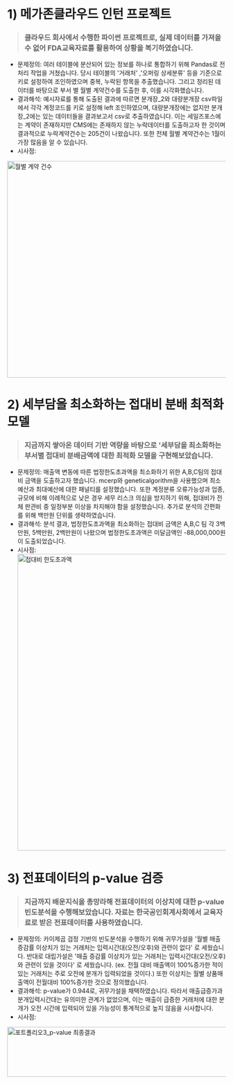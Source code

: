 # 1) 메가존클라우드 인턴 프로젝트
> ### 클라우드 회사에서 수행한 파이썬 프로젝트로, 실제 데이터를 가져올 수 없어 FDA교육자료를 활용하여 상황을 복기하였습니다. 
* 문제정의: 여러 테이블에 분산되어 있는 정보를 하나로 통합하기 위해 Pandas로 전처리 작업을 거쳤습니다. 당시 테이블의 '거래처' ,'오퍼링 상세분류' 등을 기준으로 키로 설정하여 조인하였으며 중복, 누락된 항목을 추출했습니다. 그리고 정리된 데이터를 바탕으로 부서 별 월별 계약건수를 도출한 후, 이를 시각화했습니다.
* 결과해석: 예시자료를 통해 도출된 결과에 따르면 분개장_2와 대량분개장 csv파일에서 각각 계정코드를 키로 설정해 left 조인하였으며, 대량분개장에는 없지만 분개장_2에는 있는 데이터들을 결과보고서 csv로 추출하였습니다. 이는 세일즈포스에는 계약이 존재하지만 CMS에는 존재하지 않는 누락데이터를 도출하고자 한 것이며 결과적으로 누락계약건수는 205건이 나왔습니다. 또한 전체 월별 계약건수는 1월이 가장 많음을 알 수 있습니다.
* 시사점: 
<img width="900" height="500" alt="월별 계약 건수" src="https://github.com/user-attachments/assets/92d514d5-9d43-466a-8f76-e1cc80bf450a" />



# 2) 세부담을 최소화하는 접대비 분배 최적화 모델
> ### 지금까지 쌓아온 데이터 기반 역량을 바탕으로 '세부담을 최소화하는 부서별 접대비 분배금액에 대한 최적화 모델을 구현해보았습니다. 
* 문제정의: 매출액 변동에 따른 법정한도초과액을 최소화하기 위한 A,B,C팀의 접대비 금액을 도출하고자 했습니다. mcerp와 geneticalgorithm을 사용했으며 최소예산과 최대예산에 대한 패널티를 설정했습니다. 또한 계정분류 오류가능성과 업종, 규모에 비해 이례적으로 낮은 경우 세무 리스크 의심을 방지하기 위해, 접대비가 전체 판관비 중 일정부분 이상을 차지해야 함을 설정했습니다. 추가로 분석의 간편화를 위해 백만원 단위를 생략하였습니다.
* 결과해석: 분석 결과, 법정한도초과액을 최소화하는 접대비 금액은 A,B,C 팀 각 3백만원, 5백만원, 2백만원이 나왔으며 법정한도초과액은 미달금액인 -88,000,000원이 도출되었습니다. 
* 시사점:
  <img width="786" height="685" alt="접대비 한도초과액" src="https://github.com/user-attachments/assets/9287f6d4-d440-4448-9226-ed3eeee7f174" />



# 3) 전표데이터의 p-value 검증
> ### 지금까지 배운지식을 총망라해 전표데이터의 이상치에 대한 p-value 빈도분석을 수행해보았습니다. 자료는 한국공인회계사회에서 교육자료로 받은 전표데이터를 사용하였습니다. 
* 문제정의: 카이제곱 검정 기반의 빈도분석을 수행하기 위해 귀무가설을 '월별 매출증감률 이상치가 있는 거래처는 입력시간대(오전/오후)와 관련이 없다' 로 세웠습니다. 반대로 대립가설은 '매출 증감률 이상치가 있는 거래처는 입력시간대(오전/오후)와 관련이 있을 것이다' 로 세웠습니다. (ex. 전월 대비 매출액이 100%증가한 적이 있는 거래처는 주로 오전에 분개가 입력되었을 것이다.) 또한 이상치는 월별 상품매출액이 전월대비 100%증가한 것으로 정의했습니다. 
* 결과해석: p-value가 0.944로, 귀무가설을 채택하였습니다. 따라서 매출급증가과 분개입력시간대는 유의미한 관계가 없었으며, 이는 매출이 급증한 거래처에 대한 분개가 오전 시간에 입력되어 있을 가능성이 통계적으로 높지 않음을 시사합니다. 
* 시사점:

  
<img width="784" height="115" alt="포트폴리오3_p-value 최종결과" src="https://github.com/user-attachments/assets/d6d69b71-8d44-4f1c-a392-27b9570728bc" />
